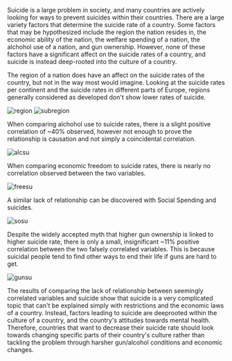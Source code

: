 Suicide is a large problem in society, and many countries are actively looking for ways to prevent suicides within their countries. There are a large variety factors that determine the suicide rate of a country. Some factors that may be hypothesized include the region the nation resides in, the economic ability of the nation, the welfare spending of a nation, the alchohol use of a nation, and gun ownership. However, none of these factors have a significant affect on the suicide rates of a country, and suicide is instead deep-rooted into the culture of a country.

The region of a nation does have an affect on the suicide rates of the country, but not in the way most would imagine. Looking at the suicide rates per continent and the suicide rates in different parts of Europe, regions generally considered as developed don't show lower rates of suicide. 

![region](https://user-images.githubusercontent.com/77365987/123034934-55f03b00-d39f-11eb-958e-ad660bcea04e.png)
![subregion](https://user-images.githubusercontent.com/77365987/123034941-5983c200-d39f-11eb-8041-ce2613552c7c.png)

When comparing alchohol use to suicide rates, there is a slight positive correlation of ~40% observed, however not enough to prove the relationship is causation and not simply a coincidental correlation. 

![alcsu](https://user-images.githubusercontent.com/77365987/123034791-0e69af00-d39f-11eb-8817-ad742d1c6595.png)

When comparing economic freedom to suicide rates, there is nearly no correlation observed between the two variables.

![freesu](https://user-images.githubusercontent.com/77365987/123033948-78815480-d39d-11eb-8982-c69fc3ebf80b.png)

A similar lack of relationship can be discovered with Social Spending and suicides.

![sosu](https://user-images.githubusercontent.com/77365987/123034983-6b656500-d39f-11eb-9e58-8456246cb524.png)

Despite the widely accepted myth that higher gun ownership is linked to higher suicide rate, there is only a small, insignificant ~11% positive correlation between the two falsely correlated variables. This is because suicidal people tend to find other ways to end their life if guns are hard to get.

![gunsu](https://user-images.githubusercontent.com/77365987/123035081-951e8c00-d39f-11eb-9602-87a01f23c2e9.png)

The results of comparing the lack of relationship between seemingly correlated variables and suicide show that suicide is a very complicated topic that can't be explained simply with restrictions and the economic laws of a country. Instead, factors leading to suicide are deeprooted within the culture of a country, and the country's attitudes towards mental health. Therefore, countries that want to decrease their suicide rate should look towards changing specific parts of their country's culture rather than tackling the problem through harsher gun/alcohol conditions and economic changes. 
